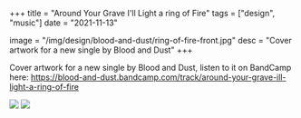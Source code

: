 +++
title = "Around Your Grave I'll Light a ring of Fire"
tags = ["design", "music"]
date = "2021-11-13"

image = "/img/design/blood-and-dust/ring-of-fire-front.jpg"
desc = "Cover artwork for a new single by Blood and Dust"
+++

Cover artwork for a new single by Blood and Dust, listen to it on BandCamp here: https://blood-and-dust.bandcamp.com/track/around-your-grave-ill-light-a-ring-of-fire

![](/img/design/blood-and-dust/ring-of-fire-front.jpg)
![](/img/design/blood-and-dust/ring-of-fire-back.jpg)
